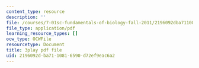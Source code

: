 ```yaml
---
content_type: resource
description: ''
file: /courses/7-01sc-fundamentals-of-biology-fall-2011/2196092dba7110816590d72ef9eac6a2_sAD1Xr3-rmI.pdf
file_type: application/pdf
learning_resource_types: []
ocw_type: OCWFile
resourcetype: Document
title: 3play pdf file
uid: 2196092d-ba71-1081-6590-d72ef9eac6a2
---
```

